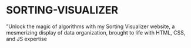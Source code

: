 # SORTING-VISUALIZER
”Unlock the magic of algorithms with my Sorting Visualizer website, a mesmerizing display of data organization, brought to life with HTML, CSS, and JS expertise
